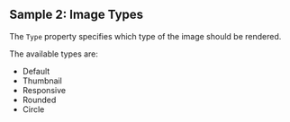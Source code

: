 ## Sample 2: Image Types

The `Type` property specifies which type of the image should be rendered.

The available types are:

* Default
* Thumbnail
* Responsive
* Rounded
* Circle